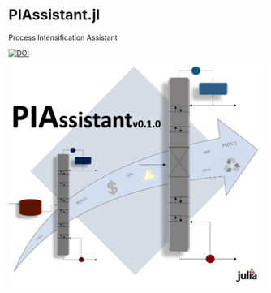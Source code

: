 # PIAssistant.jl
Process Intensification Assistant

[![DOI](https://zenodo.org/badge/276679266.svg)](https://zenodo.org/badge/latestdoi/276679266)


!["main_logo"](src/figures/index_logo.png)

